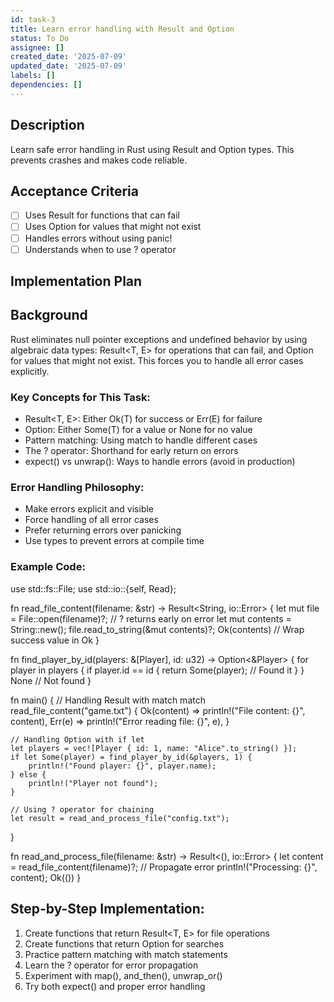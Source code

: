 ```yaml
---
id: task-3
title: Learn error handling with Result and Option
status: To Do
assignee: []
created_date: '2025-07-09'
updated_date: '2025-07-09'
labels: []
dependencies: []
---
```


## Description

Learn safe error handling in Rust using Result and Option types. This prevents crashes and makes code reliable.

## Acceptance Criteria

- [ ] Uses Result<T E> for functions that can fail
- [ ] Uses Option<T> for values that might not exist
- [ ] Handles errors without using panic!
- [ ] Understands when to use ? operator

## Implementation Plan

## Background

Rust eliminates null pointer exceptions and undefined behavior by using algebraic data types: Result<T, E> for operations that can fail, and Option<T> for values that might not exist. This forces you to handle all error cases explicitly.

### Key Concepts for This Task:
- Result<T, E>: Either Ok(T) for success or Err(E) for failure
- Option<T>: Either Some(T) for a value or None for no value
- Pattern matching: Using match to handle different cases
- The ? operator: Shorthand for early return on errors
- expect() vs unwrap(): Ways to handle errors (avoid in production)

### Error Handling Philosophy:
- Make errors explicit and visible
- Force handling of all error cases
- Prefer returning errors over panicking
- Use types to prevent errors at compile time

### Example Code:
use std::fs::File;
use std::io::{self, Read};

fn read_file_content(filename: &str) -> Result<String, io::Error> {
    let mut file = File::open(filename)?;  // ? returns early on error
    let mut contents = String::new();
    file.read_to_string(&mut contents)?;
    Ok(contents)  // Wrap success value in Ok
}

fn find_player_by_id(players: &[Player], id: u32) -> Option<&Player> {
    for player in players {
        if player.id == id {
            return Some(player);  // Found it
        }
    }
    None  // Not found
}

fn main() {
    // Handling Result with match
    match read_file_content("game.txt") {
        Ok(content) => println!("File content: {}", content),
        Err(e) => println!("Error reading file: {}", e),
    }
    
    // Handling Option with if let
    let players = vec![Player { id: 1, name: "Alice".to_string() }];
    if let Some(player) = find_player_by_id(&players, 1) {
        println!("Found player: {}", player.name);
    } else {
        println!("Player not found");
    }
    
    // Using ? operator for chaining
    let result = read_and_process_file("config.txt");
}

fn read_and_process_file(filename: &str) -> Result<(), io::Error> {
    let content = read_file_content(filename)?;  // Propagate error
    println!("Processing: {}", content);
    Ok(())
}

## Step-by-Step Implementation:

1. Create functions that return Result<T, E> for file operations
2. Create functions that return Option<T> for searches
3. Practice pattern matching with match statements
4. Learn the ? operator for error propagation
5. Experiment with map(), and_then(), unwrap_or()
6. Try both expect() and proper error handling
